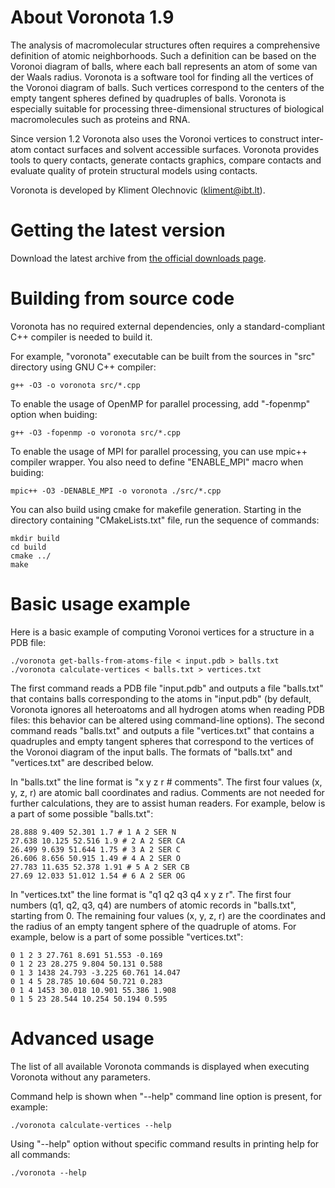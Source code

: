 # About Voronota 1.9

The analysis of macromolecular structures often requires
a comprehensive definition of atomic neighborhoods.
Such a definition can be based on the Voronoi diagram of balls,
where each ball represents an atom of some van der Waals radius.
Voronota is a software tool for finding all the vertices
of the Voronoi diagram of balls. Such vertices correspond to
the centers of the empty tangent spheres defined by quadruples of balls.
Voronota is especially suitable for processing three-dimensional
structures of biological macromolecules such as proteins and RNA.

Since version 1.2 Voronota also uses the Voronoi vertices to construct
inter-atom contact surfaces and solvent accessible surfaces.
Voronota provides tools to query contacts, generate contacts graphics,
compare contacts and evaluate quality of protein structural models using contacts.

Voronota is developed by Kliment Olechnovic (kliment@ibt.lt).


# Getting the latest version

Download the latest archive from
[the official downloads page](https://bitbucket.org/kliment/voronota/downloads).


# Building from source code

Voronota has no required external dependencies, only
a standard-compliant C++ compiler is needed to build it.

For example, "voronota" executable can be built from
the sources in "src" directory using GNU C++ compiler:

    g++ -O3 -o voronota src/*.cpp

To enable the usage of OpenMP for parallel processing,
add "-fopenmp" option when buiding:

    g++ -O3 -fopenmp -o voronota src/*.cpp

To enable the usage of MPI for parallel processing, you
can use mpic++ compiler wrapper. You also need to define
"ENABLE_MPI" macro when buiding:

    mpic++ -O3 -DENABLE_MPI -o voronota ./src/*.cpp
    
You can also build using cmake for makefile generation.
Starting in the directory containing "CMakeLists.txt" file,
run the sequence of commands:

    mkdir build
    cd build
    cmake ../
    make


# Basic usage example

Here is a basic example of computing Voronoi vertices
for a structure in a PDB file:

    ./voronota get-balls-from-atoms-file < input.pdb > balls.txt
    ./voronota calculate-vertices < balls.txt > vertices.txt

The first command reads a PDB file "input.pdb" and outputs a file "balls.txt"
that contains balls corresponding to the atoms in "input.pdb"
(by default, Voronota ignores all heteroatoms and all hydrogen atoms
when reading PDB files: this behavior can be altered using command-line options).
The second command reads "balls.txt" and outputs a file "vertices.txt"
that contains a quadruples and empty tangent spheres that correspond
to the vertices of the Voronoi diagram of the input balls.
The formats of "balls.txt" and "vertices.txt" are described below.

In "balls.txt" the line format is "x y z r # comments".
The first four values (x, y, z, r) are atomic ball coordinates and radius.
Comments are not needed for further calculations, they are to assist human readers.
For example, below is a part of some possible "balls.txt":

    28.888 9.409 52.301 1.7 # 1 A 2 SER N
    27.638 10.125 52.516 1.9 # 2 A 2 SER CA
    26.499 9.639 51.644 1.75 # 3 A 2 SER C
    26.606 8.656 50.915 1.49 # 4 A 2 SER O
    27.783 11.635 52.378 1.91 # 5 A 2 SER CB
    27.69 12.033 51.012 1.54 # 6 A 2 SER OG

In "vertices.txt" the line format is "q1 q2 q3 q4 x y z r".
The first four numbers (q1, q2, q3, q4) are numbers
of atomic records in "balls.txt", starting from 0.
The remaining four values (x, y, z, r) are the coordinates and the radius of
an empty tangent sphere of the quadruple of atoms.
For example, below is a part of some possible "vertices.txt":

    0 1 2 3 27.761 8.691 51.553 -0.169
    0 1 2 23 28.275 9.804 50.131 0.588
    0 1 3 1438 24.793 -3.225 60.761 14.047
    0 1 4 5 28.785 10.604 50.721 0.283
    0 1 4 1453 30.018 10.901 55.386 1.908
    0 1 5 23 28.544 10.254 50.194 0.595


# Advanced usage

The list of all available Voronota commands is displayed when executing Voronota without any parameters.

Command help is shown when "--help" command line option is present, for example:

    ./voronota calculate-vertices --help

Using "--help" option without specific command results in printing help for all commands:

    ./voronota --help

